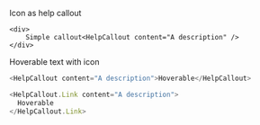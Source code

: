 Icon as help callout
```
<div>
    Simple callout<HelpCallout content="A description" />
</div>
```

Hoverable text with icon
```javascript
<HelpCallout content="A description">Hoverable</HelpCallout>
```

```javascript
<HelpCallout.Link content="A description">
  Hoverable
</HelpCallout.Link>
```

